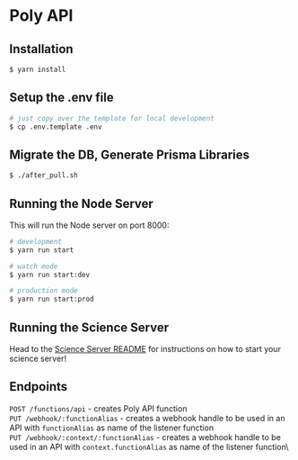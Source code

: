 # Poly API

## Installation

```bash
$ yarn install
```

## Setup the .env file

```bash
# just copy over the template for local development
$ cp .env.template .env
```

## Migrate the DB, Generate Prisma Libraries

```bash
$ ./after_pull.sh
```

## Running the Node Server

This will run the Node server on port 8000:

```bash
# development
$ yarn run start

# watch mode
$ yarn run start:dev

# production mode
$ yarn run start:prod
```

## Running the Science Server

Head to the [Science Server README](https://github.com/polyapi/poly-alpha/blob/develop/science/README.md) for instructions on how to start your science server!

## Endpoints

`POST /functions/api` - creates Poly API function\
`PUT /webhook/:functionAlias` - creates a webhook handle to be used in an API with `functionAlias` as name of the
listener function\
`PUT /webhook/:context/:functionAlias` - creates a webhook handle to be used in an API with `context.functionAlias` as
name of the listener function\
